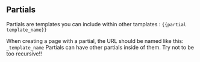 ## Partials

Partials are templates you can include within other tamplates : `{{partial template_name}}`

When creating a page with a partial, the URL should be named like this: `_template_name`
Partials can have other partials inside of them. Try not to be too recursive!!

